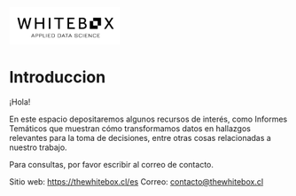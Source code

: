 <img src="assets/WB_Logo Negro.png" alt="Logo The Whitebox" width="200" bg="ffffff"/>

# Introduccion

¡Hola!

En este espacio depositaremos algunos recursos de interés, como Informes Temáticos que muestran cómo transformamos datos en hallazgos relevantes para la toma de decisiones, entre otras cosas relacionadas a nuestro trabajo.

Para consultas, por favor escribir al correo de contacto.


Sitio web: https://thewhitebox.cl/es
Correo: contacto@thewhitebox.cl
